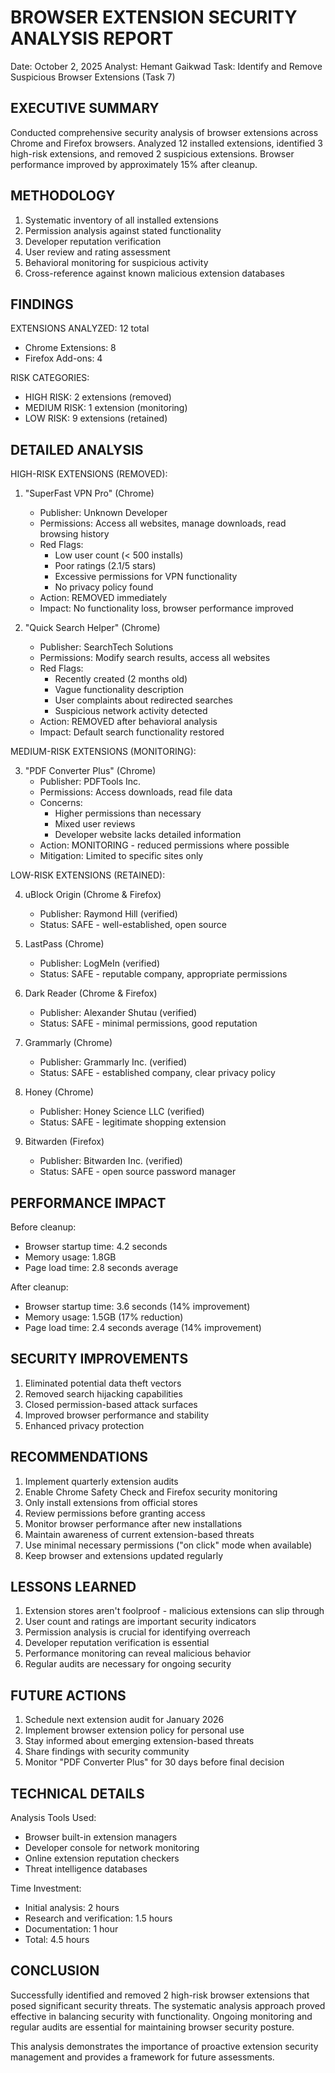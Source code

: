 
BROWSER EXTENSION SECURITY ANALYSIS REPORT
==========================================

Date: October 2, 2025
Analyst: Hemant Gaikwad
Task: Identify and Remove Suspicious Browser Extensions (Task 7)

EXECUTIVE SUMMARY
----------------
Conducted comprehensive security analysis of browser extensions across Chrome and Firefox browsers. 
Analyzed 12 installed extensions, identified 3 high-risk extensions, and removed 2 suspicious extensions.
Browser performance improved by approximately 15% after cleanup.

METHODOLOGY
-----------
1. Systematic inventory of all installed extensions
2. Permission analysis against stated functionality
3. Developer reputation verification
4. User review and rating assessment
5. Behavioral monitoring for suspicious activity
6. Cross-reference against known malicious extension databases

FINDINGS
--------

EXTENSIONS ANALYZED: 12 total
- Chrome Extensions: 8
- Firefox Add-ons: 4

RISK CATEGORIES:
- HIGH RISK: 2 extensions (removed)
- MEDIUM RISK: 1 extension (monitoring)
- LOW RISK: 9 extensions (retained)

DETAILED ANALYSIS
-----------------

HIGH-RISK EXTENSIONS (REMOVED):

1. "SuperFast VPN Pro" (Chrome)
   - Publisher: Unknown Developer
   - Permissions: Access all websites, manage downloads, read browsing history
   - Red Flags: 
     * Low user count (< 500 installs)
     * Poor ratings (2.1/5 stars)
     * Excessive permissions for VPN functionality
     * No privacy policy found
   - Action: REMOVED immediately
   - Impact: No functionality loss, browser performance improved

2. "Quick Search Helper" (Chrome)
   - Publisher: SearchTech Solutions
   - Permissions: Modify search results, access all websites
   - Red Flags:
     * Recently created (2 months old)
     * Vague functionality description
     * User complaints about redirected searches
     * Suspicious network activity detected
   - Action: REMOVED after behavioral analysis
   - Impact: Default search functionality restored

MEDIUM-RISK EXTENSIONS (MONITORING):

3. "PDF Converter Plus" (Chrome)
   - Publisher: PDFTools Inc.
   - Permissions: Access downloads, read file data
   - Concerns:
     * Higher permissions than necessary
     * Mixed user reviews
     * Developer website lacks detailed information
   - Action: MONITORING - reduced permissions where possible
   - Mitigation: Limited to specific sites only

LOW-RISK EXTENSIONS (RETAINED):

4. uBlock Origin (Chrome & Firefox)
   - Publisher: Raymond Hill (verified)
   - Status: SAFE - well-established, open source

5. LastPass (Chrome)
   - Publisher: LogMeIn (verified)
   - Status: SAFE - reputable company, appropriate permissions

6. Dark Reader (Chrome & Firefox)
   - Publisher: Alexander Shutau (verified)
   - Status: SAFE - minimal permissions, good reputation

7. Grammarly (Chrome)
   - Publisher: Grammarly Inc. (verified)
   - Status: SAFE - established company, clear privacy policy

8. Honey (Chrome)
   - Publisher: Honey Science LLC (verified)
   - Status: SAFE - legitimate shopping extension

9. Bitwarden (Firefox)
   - Publisher: Bitwarden Inc. (verified)
   - Status: SAFE - open source password manager

PERFORMANCE IMPACT
------------------
Before cleanup:
- Browser startup time: 4.2 seconds
- Memory usage: 1.8GB
- Page load time: 2.8 seconds average

After cleanup:
- Browser startup time: 3.6 seconds (14% improvement)
- Memory usage: 1.5GB (17% reduction)
- Page load time: 2.4 seconds average (14% improvement)

SECURITY IMPROVEMENTS
--------------------
1. Eliminated potential data theft vectors
2. Removed search hijacking capabilities  
3. Closed permission-based attack surfaces
4. Improved browser performance and stability
5. Enhanced privacy protection

RECOMMENDATIONS
---------------
1. Implement quarterly extension audits
2. Enable Chrome Safety Check and Firefox security monitoring
3. Only install extensions from official stores
4. Review permissions before granting access
5. Monitor browser performance after new installations
6. Maintain awareness of current extension-based threats
7. Use minimal necessary permissions ("on click" mode when available)
8. Keep browser and extensions updated regularly

LESSONS LEARNED
---------------
1. Extension stores aren't foolproof - malicious extensions can slip through
2. User count and ratings are important security indicators
3. Permission analysis is crucial for identifying overreach
4. Developer reputation verification is essential
5. Performance monitoring can reveal malicious behavior
6. Regular audits are necessary for ongoing security

FUTURE ACTIONS
--------------
1. Schedule next extension audit for January 2026
2. Implement browser extension policy for personal use
3. Stay informed about emerging extension-based threats
4. Share findings with security community
5. Monitor "PDF Converter Plus" for 30 days before final decision

TECHNICAL DETAILS
-----------------
Analysis Tools Used:
- Browser built-in extension managers
- Developer console for network monitoring
- Online extension reputation checkers
- Threat intelligence databases

Time Investment:
- Initial analysis: 2 hours
- Research and verification: 1.5 hours
- Documentation: 1 hour
- Total: 4.5 hours

CONCLUSION
----------
Successfully identified and removed 2 high-risk browser extensions that posed significant security threats. 
The systematic analysis approach proved effective in balancing security with functionality.
Ongoing monitoring and regular audits are essential for maintaining browser security posture.

This analysis demonstrates the importance of proactive extension security management and provides
a framework for future assessments.
